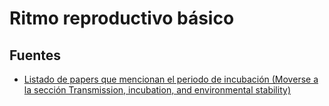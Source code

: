 # Ritmo reproductivo básico


## Fuentes

* [Listado de papers que mencionan el periodo de incubación (Moverse a la sección Transmission, incubation, and environmental stability)](https://www.kaggle.com/covid-19-contributions)

